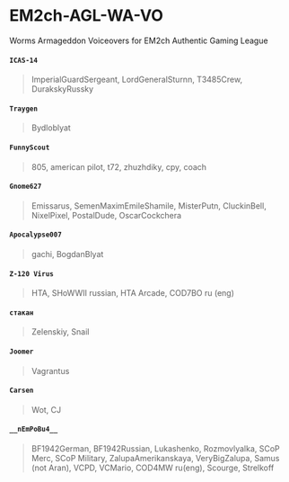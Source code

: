 # EM2ch-AGL-WA-VO
Worms Armageddon Voiceovers for EM2ch Authentic Gaming League

#### ```ICAS-14```
>ImperialGuardSergeant, LordGeneralSturnn, T3485Crew, DurakskyRussky
#### ```Traygen```
>Bydloblyat
#### ```FunnyScout```
>805, american pilot, t72, zhuzhdiky, сру, coach
#### ```Gnome627```
>Emissarus, SemenMaximEmileShamile, MisterPutn, CluckinBell, NixelPixel, PostalDude, OscarCockchera
#### ```Apocalypse007```
>gachi, BogdanBlyat
#### ```Z-120 Virus```
>HTA, SHoWWII russian, HTA Arcade, COD7BO ru (eng)
#### ```стакан```
>Zelenskiy, Snail
#### ```Joomer```
>Vagrantus
#### ```Carsen```
>Wot, CJ
#### ```__nEmPoBu4__```
>BF1942German, BF1942Russian, Lukashenko, Rozmovlyalka, SCoP Merc, SCoP Military, ZalupaAmerikanskaya, VeryBigZalupa, Samus (not Aran), VCPD, VCMario, COD4MW ru(eng), Scourge, Strelkoff
